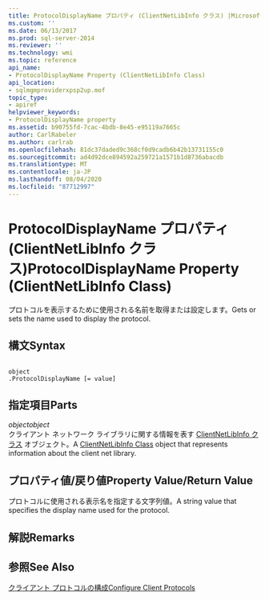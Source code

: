 ```yaml
---
title: ProtocolDisplayName プロパティ (ClientNetLibInfo クラス) |Microsoft Docs
ms.custom: ''
ms.date: 06/13/2017
ms.prod: sql-server-2014
ms.reviewer: ''
ms.technology: wmi
ms.topic: reference
api_name:
- ProtocolDisplayName Property (ClientNetLibInfo Class)
api_location:
- sqlmgmproviderxpsp2up.mof
topic_type:
- apiref
helpviewer_keywords:
- ProtocolDisplayName property
ms.assetid: b90755fd-7cac-4bdb-8e45-e95119a7665c
author: CarlRabeler
ms.author: carlrab
ms.openlocfilehash: 81dc37daded9c368cf0d9cadb6b42b13731155c0
ms.sourcegitcommit: ad4d92dce894592a259721a1571b1d8736abacdb
ms.translationtype: MT
ms.contentlocale: ja-JP
ms.lasthandoff: 08/04/2020
ms.locfileid: "87712997"
---
```

# <a name="protocoldisplayname-property-clientnetlibinfo-class"></a><span data-ttu-id="c8103-102">ProtocolDisplayName プロパティ (ClientNetLibInfo クラス)</span><span class="sxs-lookup"><span data-stu-id="c8103-102">ProtocolDisplayName Property (ClientNetLibInfo Class)</span></span>
  <span data-ttu-id="c8103-103">プロトコルを表示するために使用される名前を取得または設定します。</span><span class="sxs-lookup"><span data-stu-id="c8103-103">Gets or sets the name used to display the protocol.</span></span>  
  
## <a name="syntax"></a><span data-ttu-id="c8103-104">構文</span><span class="sxs-lookup"><span data-stu-id="c8103-104">Syntax</span></span>  
  
```  
  
object  
.ProtocolDisplayName [= value]  
```  
  
## <a name="parts"></a><span data-ttu-id="c8103-105">指定項目</span><span class="sxs-lookup"><span data-stu-id="c8103-105">Parts</span></span>  
 <span data-ttu-id="c8103-106">*object*</span><span class="sxs-lookup"><span data-stu-id="c8103-106">*object*</span></span>  
 <span data-ttu-id="c8103-107">クライアント ネットワーク ライブラリに関する情報を表す [ClientNetLibInfo クラス](clientnetlibinfo-class.md) オブジェクト。</span><span class="sxs-lookup"><span data-stu-id="c8103-107">A [ClientNetLibInfo Class](clientnetlibinfo-class.md) object that represents information about the client net library.</span></span>  
  
## <a name="property-valuereturn-value"></a><span data-ttu-id="c8103-108">プロパティ値/戻り値</span><span class="sxs-lookup"><span data-stu-id="c8103-108">Property Value/Return Value</span></span>  
 <span data-ttu-id="c8103-109">プロトコルに使用される表示名を指定する文字列値。</span><span class="sxs-lookup"><span data-stu-id="c8103-109">A string value that specifies the display name used for the protocol.</span></span>  
  
## <a name="remarks"></a><span data-ttu-id="c8103-110">解説</span><span class="sxs-lookup"><span data-stu-id="c8103-110">Remarks</span></span>  
  
## <a name="see-also"></a><span data-ttu-id="c8103-111">参照</span><span class="sxs-lookup"><span data-stu-id="c8103-111">See Also</span></span>  
 [<span data-ttu-id="c8103-112">クライアント プロトコルの構成</span><span class="sxs-lookup"><span data-stu-id="c8103-112">Configure Client Protocols</span></span>](https://technet.microsoft.com/library/ms181035.aspx)  
  
  
